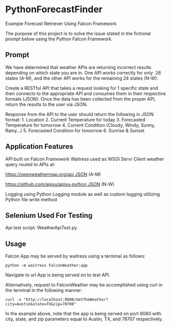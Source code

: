 


PythonForecastFinder
=======================
Example Forecast Retriever Using Falcon Framework

The purpose of this project is to solve the issue stated in the fictional prompt below using the Python Falcon Framework. 

Prompt
------------

We have determined that weather APIs are returning incorrect results depending on which state you are in. One API works correctly for only  26 states (A-M), and the other API works for the remaining 24 states (N-W).

Create a RESTful API that takes a request looking for 1 specific state and then connects to the appropriate API and consumes them in their respective formats (JSON). Once the data has been collected from the proper API, return the results to the user via JSON.

Response from the API to the user should return the following in JSON format:
    1. Location
    2. Current Temperature for today
    3. Forecasted Temperature for tomorrow
    4. Current Condition (Cloudy, Windy, Sunny, Rainy…)
    5. Forecasted Condition for tomorrow
    6. Sunrise & Sunset


Application Features
-------
API built on Falcon Framework
Waitress used as WSGI Servr
Client weather query routed to APIs at:

https://openweathermap.org/api JSON (A-M)

https://github.com/apixu/apixu-python JSON (N-W)

Logging using Python Logging module as well as custom logging utilizing Python file write method




Selenium Used For Testing
-------------

Api test script: WeatherApiTest.py




Usage
-------------

Falcon App may be served by waitress using a terminal as follows:

    python -m waitress FalconWeather:app
    
Navigate to url App is being served on to test API. 


Alternatively, request to FalconWeather may be accomplished using curl in the terminal in the following manner:

    curl -v "http://localhost:8080/GetTheWeather?city=Austin&state=TX&zip=78708"

In the example above, note that the app is being served on port 8080 with city, state, and zip parameters equal to Austin, TX, and 78707 respectively. 

